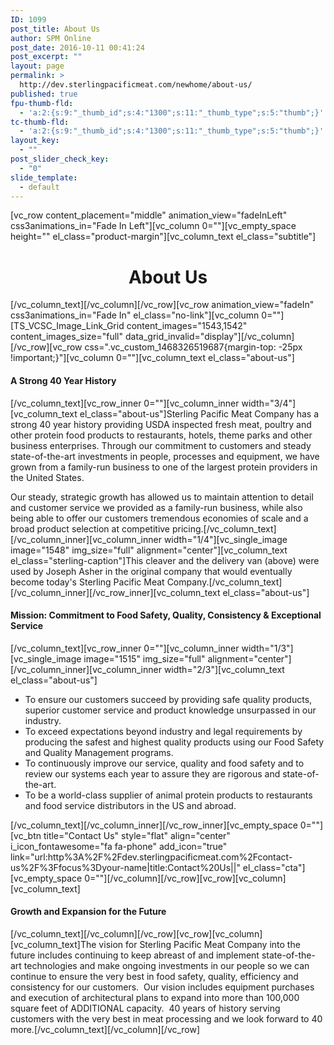 ```yaml
---
ID: 1099
post_title: About Us
author: SPM Online
post_date: 2016-10-11 00:41:24
post_excerpt: ""
layout: page
permalink: >
  http://dev.sterlingpacificmeat.com/newhome/about-us/
published: true
fpu-thumb-fld:
  - 'a:2:{s:9:"_thumb_id";s:4:"1300";s:11:"_thumb_type";s:5:"thumb";}'
tc-thumb-fld:
  - 'a:2:{s:9:"_thumb_id";s:4:"1300";s:11:"_thumb_type";s:5:"thumb";}'
layout_key:
  - ""
post_slider_check_key:
  - "0"
slide_template:
  - default
---
```

[vc_row content_placement="middle" animation_view="fadeInLeft" css3animations_in="Fade In Left"][vc_column 0=""][vc_empty_space height="" el_class="product-margin"][vc_column_text el_class="subtitle"]
<h1 style="text-align: center;">About Us</h1>
[/vc_column_text][/vc_column][/vc_row][vc_row animation_view="fadeIn" css3animations_in="Fade In" el_class="no-link"][vc_column 0=""][TS_VCSC_Image_Link_Grid content_images="1543,1542" content_images_size="full" data_grid_invalid="display"][/vc_column][/vc_row][vc_row css=".vc_custom_1468326519687{margin-top: -25px !important;}"][vc_column 0=""][vc_column_text el_class="about-us"]
<h4><strong>A Strong 40 Year History</strong></h4>
[/vc_column_text][vc_row_inner 0=""][vc_column_inner width="3/4"][vc_column_text el_class="about-us"]Sterling Pacific Meat Company has a strong 40 year history providing USDA inspected fresh meat, poultry and other protein food products to restaurants, hotels, theme parks and other business enterprises. Through our commitment to customers and steady state-of-the-art investments in people, processes and equipment, we have grown from a family-run business to one of the largest protein providers in the United States.

Our steady, strategic growth has allowed us to maintain attention to detail and customer service we provided as a family-run business, while also being able to offer our customers tremendous economies of scale and a broad product selection at competitive pricing.[/vc_column_text][/vc_column_inner][vc_column_inner width="1/4"][vc_single_image image="1548" img_size="full" alignment="center"][vc_column_text el_class="sterling-caption"]This cleaver and the delivery van (above) were used by Joseph Asher in the original company that would eventually become today's Sterling Pacific Meat Company.[/vc_column_text][/vc_column_inner][/vc_row_inner][vc_column_text el_class="about-us"]
<h4><strong>Mission: </strong>Commitment to Food Safety, Quality, Consistency &amp; Exceptional Service</h4>
[/vc_column_text][vc_row_inner 0=""][vc_column_inner width="1/3"][vc_single_image image="1515" img_size="full" alignment="center"][/vc_column_inner][vc_column_inner width="2/3"][vc_column_text el_class="about-us"]
<ul>
 	<li>To ensure our customers succeed by providing safe quality products, superior customer service and product knowledge unsurpassed in our industry.</li>
 	<li>To exceed expectations beyond industry and legal requirements by producing the safest and highest quality products using our Food Safety and Quality Management programs.</li>
 	<li>To continuously improve our service, quality and food safety and to review our systems each year to assure they are rigorous and state-of-the-art.</li>
 	<li>To be a world-class supplier of animal protein products to restaurants and food service distributors in the US and abroad.</li>
</ul>
[/vc_column_text][/vc_column_inner][/vc_row_inner][vc_empty_space 0=""][vc_btn title="Contact Us" style="flat" align="center" i_icon_fontawesome="fa fa-phone" add_icon="true" link="url:http%3A%2F%2Fdev.sterlingpacificmeat.com%2Fcontact-us%2F%3Ffocus%3Dyour-name|title:Contact%20Us||" el_class="cta"][vc_empty_space 0=""][/vc_column][/vc_row][vc_row][vc_column][vc_column_text]
<h4>Growth and Expansion for the Future</h4>
[/vc_column_text][/vc_column][/vc_row][vc_row][vc_column][vc_column_text]The vision for Sterling Pacific Meat Company into the future includes continuing to keep abreast of and implement state-of-the-art technologies and make ongoing investments in our people so we can continue to ensure the very best in food safety, quality, efficiency and consistency for our customers.  Our vision includes equipment purchases and execution of architectural plans to expand into more than 100,000 square feet of ADDITIONAL capacity.  40 years of history serving customers with the very best in meat processing and we look forward to 40 more.[/vc_column_text][/vc_column][/vc_row]